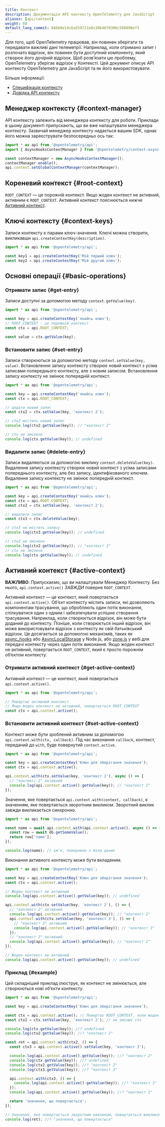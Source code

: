 ```yaml
---
title: Контекст
description: Документація API контексту OpenTelemetry для JavaScript
aliases: [api/context]
weight: 60
default_lang_commit: 84b60e14c6a559721e0c30b46f0306c508898ef3
---
```


Для того, щоб OpenTelemetry працював, він повинен зберігати та передавати важливі дані телеметрії. Наприклад, коли отримано запит і розпочато відрізок, він повинен бути доступний компоненту, який створює його дочірній відрізок. Щоб розвʼязати цю проблему, OpenTelemetry зберігає відрізок у Контексті. Цей документ описує API контексту OpenTelemetry для JavaScript та як його використовувати.

Більше інформації:

- [Специфікація контексту](/docs/specs/otel/context/)
- [Довідка API контексту](https://open-telemetry.github.io/opentelemetry-js/classes/_opentelemetry_api._opentelemetry_api.ContextAPI.html)

## Менеджер контексту {#context-manager}

API контексту залежить від менеджера контексту для роботи. Приклади в цьому документі припускають, що ви вже налаштували менеджера контексту. Зазвичай менеджер контексту надається вашим SDK, однак його можна зареєструвати безпосередньо ось так:

```typescript
import * as api from '@opentelemetry/api';
import { AsyncHooksContextManager } from '@opentelemetry/context-async-hooks';

const contextManager = new AsyncHooksContextManager();
contextManager.enable();
api.context.setGlobalContextManager(contextManager);
```

## Кореневий контекст {#root-context}

`ROOT_CONTEXT` — це порожній контекст. Якщо жоден контекст не активний, активним є `ROOT_CONTEXT`. Активний контекст пояснюється нижче [Активний контекст](#active-context).

## Ключі контексту {#context-keys}

Записи контексту є парами ключ-значення. Ключі можна створити, викликавши `api.createContextKey(description)`.

```typescript
import * as api from '@opentelemetry/api';

const key1 = api.createContextKey('Мій перший ключ');
const key2 = api.createContextKey('Мій другий ключ');
```

## Основні операції {#basic-operations}

### Отримати запис {#get-entry}

Записи доступні за допомогою методу `context.getValue(key)`.

```typescript
import * as api from '@opentelemetry/api';

const key = api.createContextKey('якийсь ключ');
// ROOT_CONTEXT - це порожній контекст
const ctx = api.ROOT_CONTEXT;

const value = ctx.getValue(key);
```

### Встановити запис {#set-entry}

Записи створюються за допомогою методу `context.setValue(key, value)`. Встановлення запису контексту створює новий контекст з усіма записами попереднього контексту, але з новим записом. Встановлення запису контексту не змінює попередній контекст.

```typescript
import * as api from '@opentelemetry/api';

const key = api.createContextKey('якийсь ключ');
const ctx = api.ROOT_CONTEXT;

// додати новий запис
const ctx2 = ctx.setValue(key, 'контекст 2');

// ctx2 містить новий запис
console.log(ctx2.getValue(key)); // "контекст 2"

// ctx не змінено
console.log(ctx.getValue(key)); // undefined
```

### Видалити запис {#delete-entry}

Записи видаляються за допомогою виклику `context.deleteValue(key)`. Видалення запису контексту створює новий контекст з усіма записами попереднього контексту, але без запису, ідентифікованого ключем. Видалення запису контексту не змінює попередній контекст.

```typescript
import * as api from '@opentelemetry/api';

const key = api.createContextKey('якийсь ключ');
const ctx = api.ROOT_CONTEXT;
const ctx2 = ctx.setValue(key, 'контекст 2');

// видалити запис
const ctx3 = ctx.deleteValue(key);

// ctx3 не містить запису
console.log(ctx3.getValue(key)); // undefined

// ctx2 не змінено
console.log(ctx2.getValue(key)); // "контекст 2"
// ctx не змінено
console.log(ctx.getValue(key)); // undefined
```

## Активний контекст {#active-context}

**ВАЖЛИВО**: Припускаємо, що ви налаштували Менеджер Контексту. Без нього, `api.context.active()` _ЗАВЖДИ_ поверне `ROOT_CONTEXT`.

Активний контекст — це контекст, який повертається `api.context.active()`. Обʼєкт контексту містить записи, які дозволяють компонентам трасування, що обробляють один потік виконання, спілкуватися один з одним і забезпечувати успішне створення трасування. Наприклад, коли створюється відрізок, він може бути доданий до контексту. Пізніше, коли створюється інший відрізок, він може використовувати відрізок з контексту як свій батьківський відрізок. Це досягається за допомогою механізмів, таких як [async_hooks](https://nodejs.org/api/async_hooks.html) або [AsyncLocalStorage](https://nodejs.org/api/async_context.html#async_context_class_asynclocalstorage) у Node.js, або [zone.js](https://github.com/angular/angular/tree/main/packages/zone.js) у вебі для передачі контексту через один потік виконання. Якщо жоден контекст не активний, повертається `ROOT_CONTEXT`, який є просто порожнім обʼєктом контексту.

### Отримати активний контекст {#get-active-context}

Активний контекст — це контекст, який повертається `api.context.active()`.

```typescript
import * as api from '@opentelemetry/api';

// Повертає активний контекст
// Якщо жоден контекст не активний, повертається ROOT_CONTEXT
const ctx = api.context.active();
```

### Встановити активний контекст {#set-active-context}

Контекст може бути зроблений активним за допомогою `api.context.with(ctx, callback)`. Під час виконання `callback`, контекст, переданий до `with`, буде повернутий `context.active`.

```typescript
import * as api from '@opentelemetry/api';

const key = api.createContextKey('Ключ для зберігання значення');
const ctx = api.context.active();

api.context.with(ctx.setValue(key, 'контекст 2'), async () => {
  // "контекст 2" активний
  console.log(api.context.active().getValue(key)); // "контекст 2"
});
```

Значення, яке повертається `api.context.with(context, callback)`, є значенням, яке повертається зворотним викликом. Зворотний виклик завжди викликається синхронно.

```typescript
import * as api from '@opentelemetry/api';

const name = await api.context.with(api.context.active(), async () => {
  const row = await db.getSomeValue();
  return row['name'];
});

console.log(name); // імʼя, повернене з бази даних
```

Виконання активного контексту може бути вкладеним.

```typescript
import * as api from '@opentelemetry/api';

const key = api.createContextKey('Ключ для зберігання значення');
const ctx = api.context.active();

// Жоден контекст не активний
console.log(api.context.active().getValue(key)); // undefined

api.context.with(ctx.setValue(key, 'контекст 2'), () => {
  // "контекст 2" активний
  console.log(api.context.active().getValue(key)); // "контекст 2"
  api.context.with(ctx.setValue(key, 'контекст 3'), () => {
    // "контекст 3" активний
    console.log(api.context.active().getValue(key)); // "контекст 3"
  });
  // "контекст 2" активний
  console.log(api.context.active().getValue(key)); // "контекст 2"
});

// Жоден контекст не активний
console.log(api.context.active().getValue(key)); // undefined
```

### Приклад {#example}

Цей складніший приклад ілюструє, як контекст не змінюється, але створюються нові обʼєкти контексту.

```typescript
import * as api from '@opentelemetry/api';

const key = api.createContextKey('Ключ для зберігання значення');

const ctx = api.context.active(); // Повертає ROOT_CONTEXT, коли жоден контекст не активний
const ctx2 = ctx.setValue(key, 'контекст 2'); // не змінює ctx

console.log(ctx.getValue(key)); //? undefined
console.log(ctx2.getValue(key)); //? "контекст 2"

const ret = api.context.with(ctx2, () => {
  const ctx3 = api.context.active().setValue(key, 'контекст 3');

  console.log(api.context.active().getValue(key)); //? "контекст 2"
  console.log(ctx.getValue(key)); //? undefined
  console.log(ctx2.getValue(key)); //? "контекст 2"
  console.log(ctx3.getValue(key)); //? "контекст 3"

  api.context.with(ctx3, () => {
    console.log(api.context.active().getValue(key)); //? "контекст 3"
  });
  console.log(api.context.active().getValue(key)); //? "контекст 2"

  return 'значення, що повертається';
});

// Значення, яке повертається зворотним викликом, повертається викликачеві
console.log(ret); //? "значення, що повертається"
```
